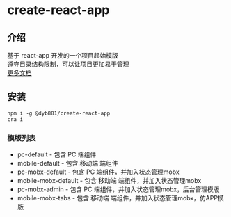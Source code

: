 # create-react-app

## 介绍

基于 react-app 开发的一个项目起始模版<br>
遵守目录结构限制，可以让项目更加易于管理<br>
[更多文档](https://github.com/dyb881/react-app)

## 安装

```
npm i -g @dyb881/create-react-app
cra i
```

### 模版列表

- pc-default - 包含 PC 端组件
- mobile-default - 包含 移动端 端组件
- pc-mobx-default - 包含 PC 端组件，并加入状态管理mobx
- mobile-mobx-default - 包含 移动端 端组件，并加入状态管理mobx
- pc-mobx-admin - 包含 PC 端组件，并加入状态管理mobx，后台管理模版
- mobile-mobx-tabs - 包含 移动端 端组件，并加入状态管理mobx，仿APP模版